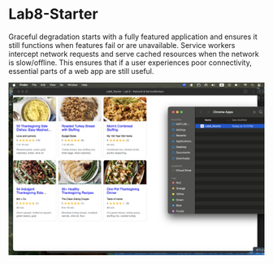 # Lab8-Starter
Graceful degradation starts with a fully featured application and ensures it still functions when features fail or are unavailable. Service workers intercept network requests and serve cached resources when the network is slow/offline. This ensures that if a user experiences poor connectivity, essential parts of a web app are still useful. 


![](pwa.png)
